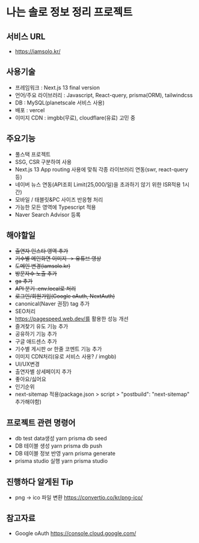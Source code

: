 # 나는 솔로 정보 정리 프로젝트

## 서비스 URL

- https://iamsolo.kr/

## 사용기술

- 프레임워크 : Next.js 13 final version
- 언어/주요 라이브러리 : Javascript, React-query, prisma(ORM), tailwindcss
- DB : MySQL(planetscale 서비스 사용)
- 배포 : vercel
- 이미지 CDN : imgbb(무료), cloudflare(유료) 고민 중

## 주요기능

- 풀스택 프로젝트
- SSG, CSR 구분하여 사용
- Next.js 13 App routing 사용에 맞춰 각종 라이브러리 연동(swr, react-query 등)
- 네이버 뉴스 연동(API조회 Limit(25,000/일)을 초과하기 않기 위한 ISR적용 1시간)
- 모바일 / 태블릿&PC 사이즈 반응형 처리
- 가능한 모든 영역에 Typescript 적용
- Naver Search Advisor 등록

## 해야할일

- ~~출연자 인스타 영역 추가~~
- ~~기수별 메인화면 이미지 -> 유튜브 영상~~
- ~~도메인 변경(iamsolo.kr)~~
- ~~방문자수 노출 추가~~
- ~~ga 추가~~
- ~~API 분기 .env.local로 처리~~
- ~~로그인/회원가입(Google oAuth, NextAuth)~~
- canonical(Naver 권장) tag 추가
- SEO처리
- https://pagespeed.web.dev/를 활용한 성능 개선
- 즐겨찾기 유도 기능 추가
- 공유하기 기능 추가
- 구글 애드센스 추가
- 기수별 게시판 or 한줄 코멘트 기능 추가
- 이미지 CDN처리(유로 서비스 사용? / imgbb)
- UI/UX변경
- 출연자별 상세페이지 추가
- 좋아요/싫어요
- 인기순위
- next-sitemap 적용(package.json > script > "postbuild": "next-sitemap" 추가해야함)

## 프로젝트 관련 명령어

- db test data생성
  yarn prisma db seed
- DB 테이블 생성
  yarn prisma db push
- DB 테이블 정보 반영
  yarn prisma generate
- prisma studio 실행
  yarn prisma studio

## 진행하다 알게된 Tip

- png -> ico 파일 변환
  https://convertio.co/kr/png-ico/

## 참고자료

- Google oAuth
  https://console.cloud.google.com/
